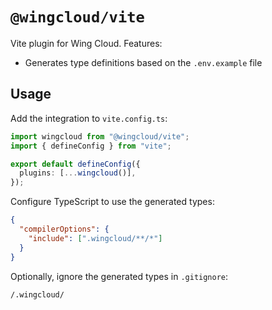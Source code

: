 # `@wingcloud/vite`

Vite plugin for Wing Cloud. Features:

- Generates type definitions based on the `.env.example` file

## Usage

Add the integration to `vite.config.ts`:

```ts
import wingcloud from "@wingcloud/vite";
import { defineConfig } from "vite";

export default defineConfig({
  plugins: [...wingcloud()],
});
```

Configure TypeScript to use the generated types:

```json
{
  "compilerOptions": {
    "include": [".wingcloud/**/*"]
  }
}
```

Optionally, ignore the generated types in `.gitignore`:

```
/.wingcloud/
```
